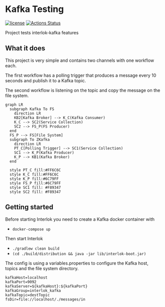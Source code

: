 # Kafka Testing

[![license](https://img.shields.io/github/license/interlok-testing/testing_kafka.svg)](https://github.com/interlok-testing/testing_kafka/blob/develop/LICENSE)
[![Actions Status](https://github.com/interlok-testing/testing_kafka/actions/workflows/gradle-build.yml/badge.svg)](https://github.com/interlok-testing/testing_kafka/actions/workflows/gradle-build.yml)

Project tests interlok-kafka features

## What it does

This project is very simple and contains two channels with one workflow each.

The first workflow has a polling trigger that produces a message every 10 seconds and publish it to a Kafka topic.

The second workflow is listening on the topic and copy the message on the file system.

```mermaid
graph LR
  subgraph Kafka To FS
    direction LR
    KB2[Kafka Broker] --> K_C(Kafka Consumer)
    K_C --> SC2(Service Collection)
    SC2 --> FS_P(FS Producer)
  end
  FS_P --> FS[File System]
  subgraph To ZKafka
    direction LR
    PT_C[Polling Trigger] --> SC1(Service Collection)
    SC1 --> K_P(Kafka Producer)
    K_P --> KB1(Kafka Broker)
  end

  style PT_C fill:#FF6C6C
  style K_C fill:#FF6C6C
  style K_P fill:#6C79FF
  style FS_P fill:#6C79FF
  style SC1 fill: #F89347
  style SC2 fill: #F89347
```


## Getting started

Before starting Interlok you need to create a Kafka docker container with

* `docker-compose up`

Then start Interlok

* `./gradlew clean build`
* `(cd ./build/distribution && java -jar lib/interlok-boot.jar)`

The config is using a variables.properties to configure the Kafka host, topics and the file system directory.

```
kafkaHost=localhost
kafkaPort=9092
kafkaServer=${kafkaHost}:${kafkaPort}
kafkaGroup=interlok_kafka
kafkaTopic=destTopic
fsDir=file://localhost/./messages/in
```
